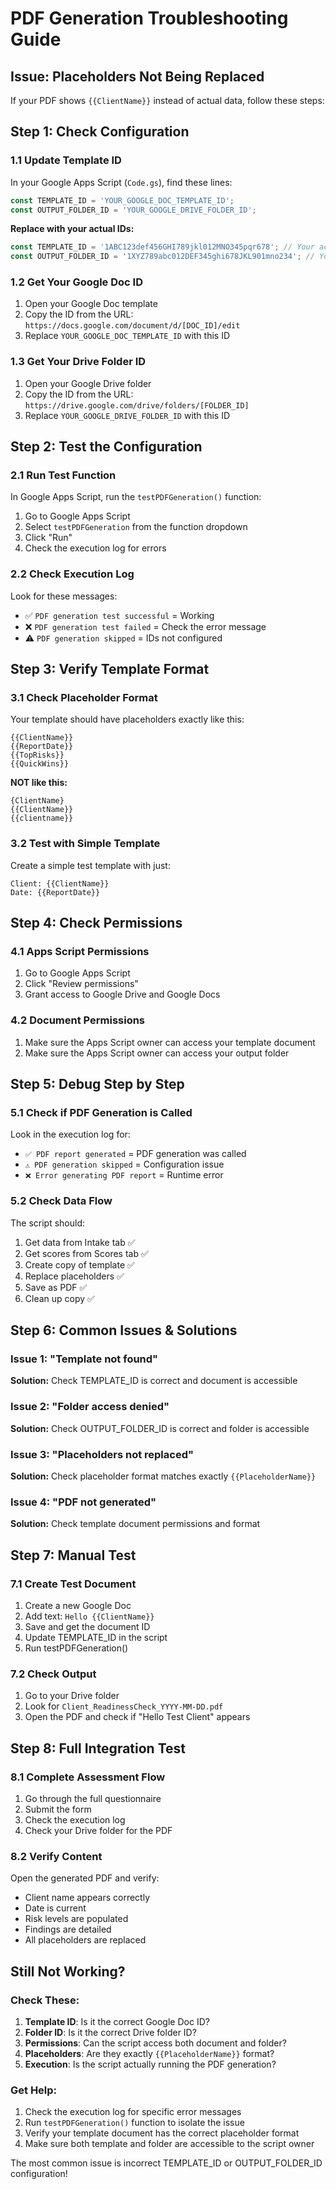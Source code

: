 # PDF Generation Troubleshooting Guide

## Issue: Placeholders Not Being Replaced

If your PDF shows `{{ClientName}}` instead of actual data, follow these steps:

## Step 1: Check Configuration

### 1.1 Update Template ID
In your Google Apps Script (`Code.gs`), find these lines:
```javascript
const TEMPLATE_ID = 'YOUR_GOOGLE_DOC_TEMPLATE_ID';
const OUTPUT_FOLDER_ID = 'YOUR_GOOGLE_DRIVE_FOLDER_ID';
```

**Replace with your actual IDs:**
```javascript
const TEMPLATE_ID = '1ABC123def456GHI789jkl012MNO345pqr678'; // Your actual Google Doc ID
const OUTPUT_FOLDER_ID = '1XYZ789abc012DEF345ghi678JKL901mno234'; // Your actual Drive folder ID
```

### 1.2 Get Your Google Doc ID
1. Open your Google Doc template
2. Copy the ID from the URL: `https://docs.google.com/document/d/[DOC_ID]/edit`
3. Replace `YOUR_GOOGLE_DOC_TEMPLATE_ID` with this ID

### 1.3 Get Your Drive Folder ID
1. Open your Google Drive folder
2. Copy the ID from the URL: `https://drive.google.com/drive/folders/[FOLDER_ID]`
3. Replace `YOUR_GOOGLE_DRIVE_FOLDER_ID` with this ID

## Step 2: Test the Configuration

### 2.1 Run Test Function
In Google Apps Script, run the `testPDFGeneration()` function:
1. Go to Google Apps Script
2. Select `testPDFGeneration` from the function dropdown
3. Click "Run"
4. Check the execution log for errors

### 2.2 Check Execution Log
Look for these messages:
- ✅ `PDF generation test successful` = Working
- ❌ `PDF generation test failed` = Check the error message
- ⚠️ `PDF generation skipped` = IDs not configured

## Step 3: Verify Template Format

### 3.1 Check Placeholder Format
Your template should have placeholders exactly like this:
```
{{ClientName}}
{{ReportDate}}
{{TopRisks}}
{{QuickWins}}
```

**NOT like this:**
```
{ClientName}
{{ClientName}}
{{clientname}}
```

### 3.2 Test with Simple Template
Create a simple test template with just:
```
Client: {{ClientName}}
Date: {{ReportDate}}
```

## Step 4: Check Permissions

### 4.1 Apps Script Permissions
1. Go to Google Apps Script
2. Click "Review permissions"
3. Grant access to Google Drive and Google Docs

### 4.2 Document Permissions
1. Make sure the Apps Script owner can access your template document
2. Make sure the Apps Script owner can access your output folder

## Step 5: Debug Step by Step

### 5.1 Check if PDF Generation is Called
Look in the execution log for:
- `✅ PDF report generated` = PDF generation was called
- `⚠️ PDF generation skipped` = Configuration issue
- `❌ Error generating PDF report` = Runtime error

### 5.2 Check Data Flow
The script should:
1. Get data from Intake tab ✅
2. Get scores from Scores tab ✅
3. Create copy of template ✅
4. Replace placeholders ✅
5. Save as PDF ✅
6. Clean up copy ✅

## Step 6: Common Issues & Solutions

### Issue 1: "Template not found"
**Solution:** Check TEMPLATE_ID is correct and document is accessible

### Issue 2: "Folder access denied"
**Solution:** Check OUTPUT_FOLDER_ID is correct and folder is accessible

### Issue 3: "Placeholders not replaced"
**Solution:** Check placeholder format matches exactly `{{PlaceholderName}}`

### Issue 4: "PDF not generated"
**Solution:** Check template document permissions and format

## Step 7: Manual Test

### 7.1 Create Test Document
1. Create a new Google Doc
2. Add text: `Hello {{ClientName}}`
3. Save and get the document ID
4. Update TEMPLATE_ID in the script
5. Run testPDFGeneration()

### 7.2 Check Output
1. Go to your Drive folder
2. Look for `Client_ReadinessCheck_YYYY-MM-DD.pdf`
3. Open the PDF and check if "Hello Test Client" appears

## Step 8: Full Integration Test

### 8.1 Complete Assessment Flow
1. Go through the full questionnaire
2. Submit the form
3. Check the execution log
4. Check your Drive folder for the PDF

### 8.2 Verify Content
Open the generated PDF and verify:
- Client name appears correctly
- Date is current
- Risk levels are populated
- Findings are detailed
- All placeholders are replaced

## Still Not Working?

### Check These:
1. **Template ID**: Is it the correct Google Doc ID?
2. **Folder ID**: Is it the correct Drive folder ID?
3. **Permissions**: Can the script access both document and folder?
4. **Placeholders**: Are they exactly `{{PlaceholderName}}` format?
5. **Execution**: Is the script actually running the PDF generation?

### Get Help:
1. Check the execution log for specific error messages
2. Run `testPDFGeneration()` function to isolate the issue
3. Verify your template document has the correct placeholder format
4. Make sure both template and folder are accessible to the script owner

The most common issue is incorrect TEMPLATE_ID or OUTPUT_FOLDER_ID configuration!







